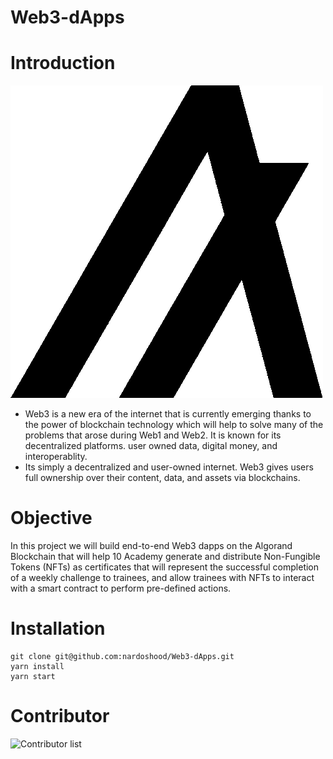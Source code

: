 # Web3-dApps

# Introduction
![Algorand](./Images/algorand.png)
- Web3 is a new era of the internet that is currently emerging thanks to the
power of blockchain technology which will help to solve many of the problems
that arose during Web1 and Web2. It is known for its decentralized platforms. user owned data, digital money, and interoperablity.
- Its simply a decentralized and user-owned internet. Web3 gives users full
ownership over their content, data, and assets via blockchains.
# Objective
 In this project we will build end-to-end Web3 dapps on the Algorand Blockchain that will help 10 Academy generate and distribute Non-Fungible Tokens (NFTs) as certificates that will represent the successful completion of a weekly challenge to trainees, and allow trainees with NFTs to interact with a smart contract to perform pre-defined actions. 


# Installation
    git clone git@github.com:nardoshood/Web3-dApps.git
    yarn install 
    yarn start
 # Contributor
 ![Contributor list](https://contrib.rocks/image?repo=nardoshood/Web3-dApps)